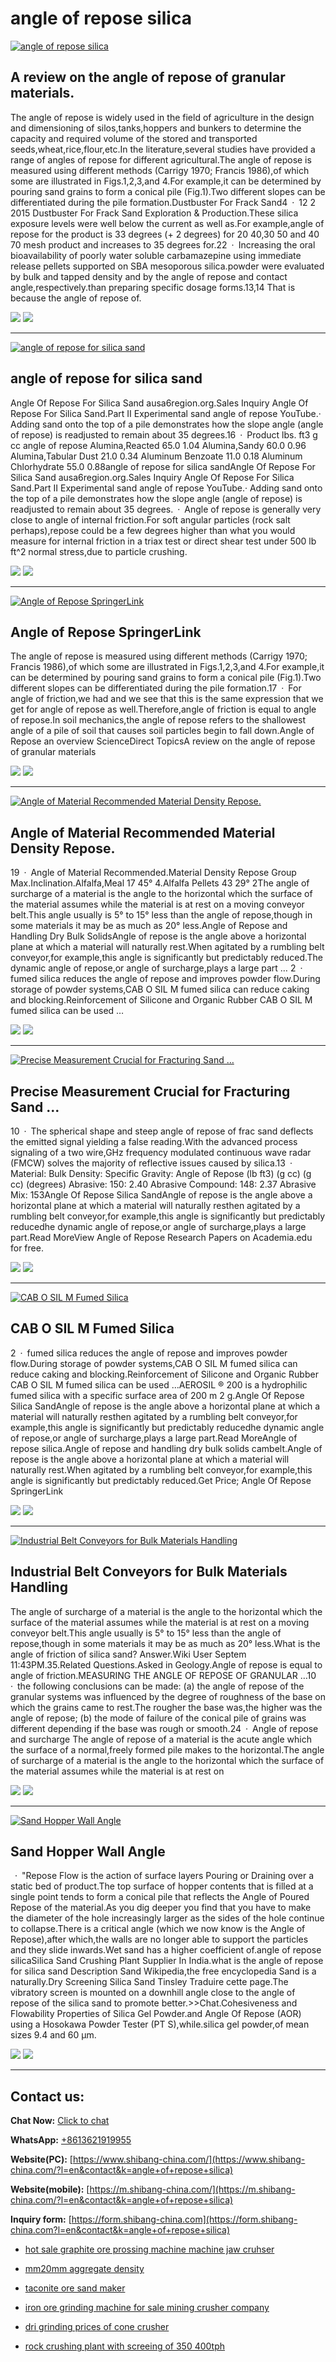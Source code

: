 # angle of repose silica

<a href="https://swt.shibang-china.com/?l=en&img&k=angle+of+repose+silica" target="_blank">![angle of repose silica](http://static.shibang-china.com/all-800x300/550.jpg)</a>

## A review on the angle of repose of granular materials.
The angle of repose is widely used in the field of agriculture in the design and dimensioning of silos,tanks,hoppers and bunkers to determine the capacity and required volume of the stored and transported seeds,wheat,rice,flour,etc.In the literature,several studies have provided a range of angles of repose for different agricultural.The angle of repose is measured using different methods (Carrigy 1970; Francis 1986),of which some are illustrated in Figs.1,2,3,and 4.For example,it can be determined by pouring sand grains to form a conical pile (Fig.1).Two different slopes can be differentiated during the pile formation.Dustbuster For Frack Sand4&ensp;&#0183;&ensp;12 2 2015 Dustbuster For Frack Sand Exploration &amp; Production.These silica exposure levels were well below the current as well as.For example,angle of repose for the product is 33 degrees (+ 2 degrees) for 20 40,30 50 and 40 70 mesh product and increases to 35 degrees for.22&ensp;&#0183;&ensp;Increasing the oral bioavailability of poorly water soluble carbamazepine using immediate release pellets supported on SBA mesoporous silica.powder were evaluated by bulk and tapped density and by the angle of repose and contact angle,respectively.than preparing specific dosage forms.13,14 That is because the angle of repose of.


<a href="https://whatsapp.shibangsoft.com/WhatsApp.php" target="_blank" title="WhatsApp">![](http://static.shibang-china.com/icon/whatsapp.png)</a> <a href="https://swt.shibang-china.com/?l=en&icon&k=angle+of+repose+silica" target="_blank">![](http://static.shibang-china.com/icon/chat-en.png)</a>

---

<a href="https://swt.shibang-china.com/?l=en&img&k=angle+of+repose+silica" target="_blank">![angle of repose for silica sand](http://static.shibang-china.com/all-800x300/591.jpg)</a>

## angle of repose for silica sand
Angle Of Repose For Silica Sand ausa6region.org.Sales Inquiry Angle Of Repose For Silica Sand.Part II Experimental sand angle of repose YouTube.&#183; Adding sand onto the top of a pile demonstrates how the slope angle (angle of repose) is readjusted to remain about 35 degrees.16&ensp;&#0183;&ensp;Product lbs. ft3 g cc angle of repose Alumina,Reacted 65.0 1.04 Alumina,Sandy 60.0 0.96 Alumina,Tabular Dust 21.0 0.34 Aluminum Benzoate 11.0 0.18 Aluminum Chlorhydrate 55.0 0.88angle of repose for silica sandAngle Of Repose For Silica Sand ausa6region.org.Sales Inquiry Angle Of Repose For Silica Sand.Part II Experimental sand angle of repose YouTube.&#183; Adding sand onto the top of a pile demonstrates how the slope angle (angle of repose) is readjusted to remain about 35 degrees.&ensp;&#0183;&ensp;Angle of repose is generally very close to angle of internal friction.For soft angular particles (rock salt perhaps),repose could be a few degrees higher than what you would measure for internal friction in a triax test or direct shear test under 500 lb ft^2 normal stress,due to particle crushing.


<a href="https://whatsapp.shibangsoft.com/WhatsApp.php" target="_blank" title="WhatsApp">![](http://static.shibang-china.com/icon/whatsapp.png)</a> <a href="https://swt.shibang-china.com/?l=en&icon&k=angle+of+repose+silica" target="_blank">![](http://static.shibang-china.com/icon/chat-en.png)</a>

---

<a href="https://swt.shibang-china.com/?l=en&img&k=angle+of+repose+silica" target="_blank">![Angle of Repose SpringerLink](http://static.shibang-china.com/all-800x300/1255.jpg)</a>

## Angle of Repose SpringerLink
The angle of repose is measured using different methods (Carrigy 1970; Francis 1986),of which some are illustrated in Figs.1,2,3,and 4.For example,it can be determined by pouring sand grains to form a conical pile (Fig.1).Two different slopes can be differentiated during the pile formation.17&ensp;&#0183;&ensp;For angle of friction,we had and we see that this is the same expression that we get for angle of repose as well.Therefore,angle of friction is equal to angle of repose.In soil mechanics,the angle of repose refers to the shallowest angle of a pile of soil that causes soil particles begin to fall down.Angle of Repose an overview ScienceDirect TopicsA review on the angle of repose of granular materials


<a href="https://whatsapp.shibangsoft.com/WhatsApp.php" target="_blank" title="WhatsApp">![](http://static.shibang-china.com/icon/whatsapp.png)</a> <a href="https://swt.shibang-china.com/?l=en&icon&k=angle+of+repose+silica" target="_blank">![](http://static.shibang-china.com/icon/chat-en.png)</a>

---

<a href="https://swt.shibang-china.com/?l=en&img&k=angle+of+repose+silica" target="_blank">![Angle of Material Recommended Material Density Repose.](http://static.shibang-china.com/all-800x300/1312.jpg)</a>

## Angle of Material Recommended Material Density Repose.
19&ensp;&#0183;&ensp;Angle of Material Recommended.Material Density Repose Group Max.Inclination.Alfalfa,Meal 17 45&#176; 4.Alfalfa Pellets 43 29&#176; 2The angle of surcharge of a material is the angle to the horizontal which the surface of the material assumes while the material is at rest on a moving conveyor belt.This angle usually is 5&#176; to 15&#176; less than the angle of repose,though in some materials it may be as much as 20&#176; less.Angle of Repose and Handling Dry Bulk SolidsAngle of repose is the angle above a horizontal plane at which a material will naturally rest.When agitated by a rumbling belt conveyor,for example,this angle is significantly but predictably reduced.The dynamic angle of repose,or angle of surcharge,plays a large part … 2&ensp;&#0183;&ensp;fumed silica reduces the angle of repose and improves powder flow.During storage of powder systems,CAB O SIL M fumed silica can reduce caking and blocking.Reinforcement of Silicone and Organic Rubber CAB O SIL M fumed silica can be used …


<a href="https://whatsapp.shibangsoft.com/WhatsApp.php" target="_blank" title="WhatsApp">![](http://static.shibang-china.com/icon/whatsapp.png)</a> <a href="https://swt.shibang-china.com/?l=en&icon&k=angle+of+repose+silica" target="_blank">![](http://static.shibang-china.com/icon/chat-en.png)</a>

---

<a href="https://swt.shibang-china.com/?l=en&img&k=angle+of+repose+silica" target="_blank">![Precise Measurement Crucial for Fracturing Sand …](http://static.shibang-china.com/all-800x300/432.jpg)</a>

## Precise Measurement Crucial for Fracturing Sand …
10&ensp;&#0183;&ensp;The spherical shape and steep angle of repose of frac sand deflects the emitted signal yielding a false reading.With the advanced process signaling of a two wire,GHz frequency modulated continuous wave radar (FMCW) solves the majority of reflective issues caused by silica.13&ensp;&#0183;&ensp;Material: Bulk Density: Specific Gravity: Angle of Repose (lb ft3) (g cc) (g cc) (degrees) Abrasive: 150: 2.40 Abrasive Compound: 148: 2.37 Abrasive Mix: 153Angle Of Repose Silica SandAngle of repose is the angle above a horizontal plane at which a material will naturally resthen agitated by a rumbling belt conveyor,for example,this angle is significantly but predictably reducedhe dynamic angle of repose,or angle of surcharge,plays a large part.Read MoreView Angle of Repose Research Papers on Academia.edu for free.


<a href="https://whatsapp.shibangsoft.com/WhatsApp.php" target="_blank" title="WhatsApp">![](http://static.shibang-china.com/icon/whatsapp.png)</a> <a href="https://swt.shibang-china.com/?l=en&icon&k=angle+of+repose+silica" target="_blank">![](http://static.shibang-china.com/icon/chat-en.png)</a>

---

<a href="https://swt.shibang-china.com/?l=en&img&k=angle+of+repose+silica" target="_blank">![CAB O SIL M Fumed Silica](http://static.shibang-china.com/all-800x300/34.jpg)</a>

## CAB O SIL M Fumed Silica
2&ensp;&#0183;&ensp;fumed silica reduces the angle of repose and improves powder flow.During storage of powder systems,CAB O SIL M fumed silica can reduce caking and blocking.Reinforcement of Silicone and Organic Rubber CAB O SIL M fumed silica can be used …AEROSIL &#174; 200 is a hydrophilic fumed silica with a specific surface area of 200 m 2 g.Angle Of Repose Silica SandAngle of repose is the angle above a horizontal plane at which a material will naturally resthen agitated by a rumbling belt conveyor,for example,this angle is significantly but predictably reducedhe dynamic angle of repose,or angle of surcharge,plays a large part.Read MoreAngle of repose silica.Angle of repose and handling dry bulk solids cambelt.Angle of repose is the angle above a horizontal plane at which a material will naturally rest.When agitated by a rumbling belt conveyor,for example,this angle is significantly but predictably reduced.Get Price; Angle Of Repose SpringerLink


<a href="https://whatsapp.shibangsoft.com/WhatsApp.php" target="_blank" title="WhatsApp">![](http://static.shibang-china.com/icon/whatsapp.png)</a> <a href="https://swt.shibang-china.com/?l=en&icon&k=angle+of+repose+silica" target="_blank">![](http://static.shibang-china.com/icon/chat-en.png)</a>

---

<a href="https://swt.shibang-china.com/?l=en&img&k=angle+of+repose+silica" target="_blank">![Industrial Belt Conveyors for Bulk Materials Handling](http://static.shibang-china.com/all-800x300/1160.jpg)</a>

## Industrial Belt Conveyors for Bulk Materials Handling
The angle of surcharge of a material is the angle to the horizontal which the surface of the material assumes while the material is at rest on a moving conveyor belt.This angle usually is 5&#176; to 15&#176; less than the angle of repose,though in some materials it may be as much as 20&#176; less.What is the angle of friction of silica sand? Answer.Wiki User Septem 11:43PM.35.Related Questions.Asked in Geology.Angle of repose is equal to angle of friction.MEASURING THE ANGLE OF REPOSE OF GRANULAR …10&ensp;&#0183;&ensp;the following conclusions can be made: (a) the angle of repose of the granular systems was influenced by the degree of roughness of the base on which the grains came to rest.The rougher the base was,the higher was the angle of repose; (b) the mode of failure of the conical pile of grains was different depending if the base was rough or smooth.24&ensp;&#0183;&ensp;Angle of repose and surcharge The angle of repose of a material is the acute angle which the surface of a normal,freely formed pile makes to the horizontal.The angle of surcharge of a material is the angle to the horizontal which the surface of the material assumes while the material is at rest on


<a href="https://whatsapp.shibangsoft.com/WhatsApp.php" target="_blank" title="WhatsApp">![](http://static.shibang-china.com/icon/whatsapp.png)</a> <a href="https://swt.shibang-china.com/?l=en&icon&k=angle+of+repose+silica" target="_blank">![](http://static.shibang-china.com/icon/chat-en.png)</a>

---

<a href="https://swt.shibang-china.com/?l=en&img&k=angle+of+repose+silica" target="_blank">![Sand Hopper Wall Angle](http://static.shibang-china.com/all-800x300/342.jpg)</a>

## Sand Hopper Wall Angle
&ensp;&#0183;&ensp;&quot;Repose Flow is the action of surface layers Pouring or Draining over a static bed of product.The top surface of hopper contents that is filled at a single point tends to form a conical pile that reflects the Angle of Poured Repose of the material.As you dig deeper you find that you have to make the diameter of the hole increasingly larger as the sides of the hole continue to collapse.There is a critical angle (which we now know is the Angle of Repose),after which,the walls are no longer able to support the particles and they slide inwards.Wet sand has a higher coefficient of.angle of repose silicaSilica Sand Crushing Plant Supplier In India.what is the angle of repose for silica sand Description Sand Wikipedia,the free encyclopedia Sand is a naturally.Dry Screening Silica Sand Tinsley Traduire cette page.The vibratory screen is mounted on a downhill angle close to the angle of repose of the silica sand to promote better.&gt;&gt;Chat.Cohesiveness and Flowability Properties of Silica Gel Powder.and Angle Of Repose (AOR) using a Hosokawa Powder Tester (PT S),while.silica gel powder,of mean sizes 9.4 and 60 &#181;m.


<a href="https://whatsapp.shibangsoft.com/WhatsApp.php" target="_blank" title="WhatsApp">![](http://static.shibang-china.com/icon/whatsapp.png)</a> <a href="https://swt.shibang-china.com/?l=en&icon&k=angle+of+repose+silica" target="_blank">![](http://static.shibang-china.com/icon/chat-en.png)</a>

---
## Contact us:

**Chat Now:** [Click to chat](https://swt.shibang-china.com?l=en&contact&k=angle+of+repose+silica)

**WhatsApp:**  [+8613621919955](https://whatsapp.shibangsoft.com/WhatsApp.php)

**Website(PC):** [https://www.shibang-china.com/](https://www.shibang-china.com/?l=en&contact&k=angle+of+repose+silica)

**Website(mobile):** [https://m.shibang-china.com/](https://m.shibang-china.com/?l=en&contact&k=angle+of+repose+silica)

**Inquiry form:** [https://form.shibang-china.com](https://form.shibang-china.com?l=en&contact&k=angle+of+repose+silica)

* [hot sale graphite ore prossing machine machine jaw cruhser](../143/hot%20sale%20graphite%20ore%20prossing%20machine%20machine%20jaw%20cruhser.md)

* [mm20mm aggregate density](../149/mm20mm%20aggregate%20density.md)

* [taconite ore sand maker](../141/taconite%20ore%20sand%20maker.md)

* [iron ore grinding machine for sale mining crusher company](../141/iron%20ore%20grinding%20machine%20for%20sale%20mining%20crusher%20company.md)

* [dri grinding prices of cone crusher](../147/dri%20grinding%20prices%20of%20cone%20crusher.md)

* [rock crushing plant with screeing of 350 400tph](../146/rock%20crushing%20plant%20with%20screeing%20of%20350%20400tph.md)